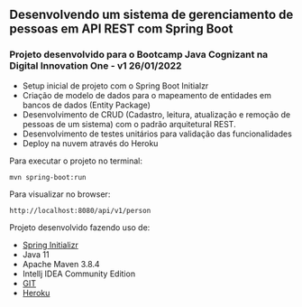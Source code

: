<h2>Desenvolvendo um sistema de gerenciamento de pessoas em API REST com Spring Boot</h2>
<h3>Projeto desenvolvido para o Bootcamp Java Cognizant na Digital Innovation One - v1 26/01/2022</h3>

* Setup inicial de projeto com o Spring Boot Initialzr
* Criação de modelo de dados para o mapeamento de entidades em bancos de dados (Entity Package)
* Desenvolvimento de CRUD (Cadastro, leitura, atualização e remoção de pessoas de um sistema) com o padrão arquitetural REST.
* Desenvolvimento de testes unitários para validação das funcionalidades
* Deploy na nuvem através do Heroku

Para executar o projeto no terminal:

```shell script
mvn spring-boot:run 
```

Para visualizar no browser:

```
http://localhost:8080/api/v1/person
```


Projeto desenvolvido fazendo uso de:
* [Spring Initializr](https://start.spring.io/)
* Java 11
* Apache Maven 3.8.4
* Intellj IDEA Community Edition
* [GIT](http://github.com/)
* [Heroku](https://www.heroku.com/)



